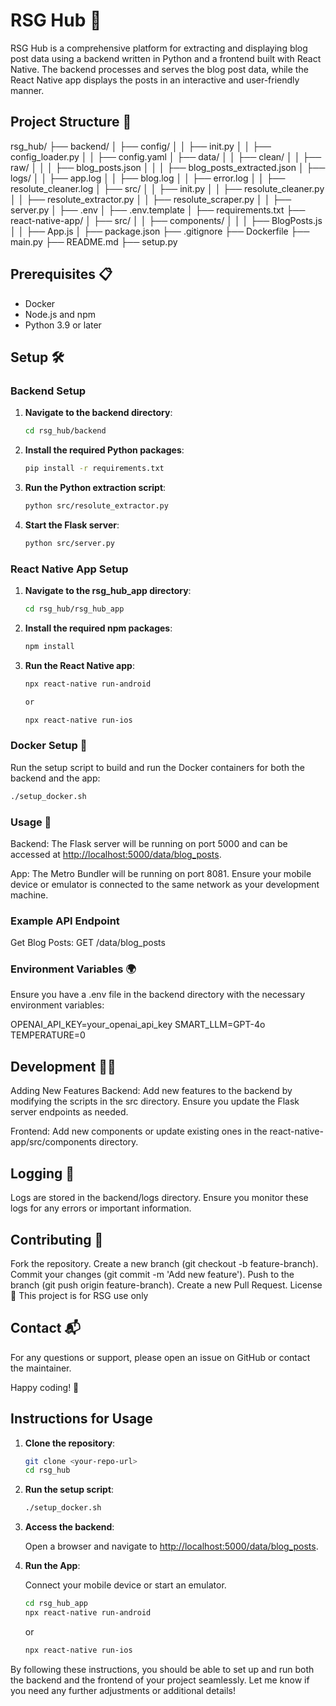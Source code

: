 # RSG Hub 🚀

RSG Hub is a comprehensive platform for extracting and displaying blog post data using a backend written in Python and a frontend built with React Native. The backend processes and serves the blog post data, while the React Native app displays the posts in an interactive and user-friendly manner.

## Project Structure 📁

rsg_hub/
├── backend/
│ ├── config/
│ │ ├── init.py
│ │ ├── config_loader.py
│ │ ├── config.yaml
│ ├── data/
│ │ ├── clean/
│ │ ├── raw/
│ │ │ ├── blog_posts.json
│ │ │ ├── blog_posts_extracted.json
│ ├── logs/
│ │ ├── app.log
│ │ ├── blog.log
│ │ ├── error.log
│ │ ├── resolute_cleaner.log
│ ├── src/
│ │ ├── init.py
│ │ ├── resolute_cleaner.py
│ │ ├── resolute_extractor.py
│ │ ├── resolute_scraper.py
│ │ ├── server.py
│ ├── .env
│ ├── .env.template
│ ├── requirements.txt
├── react-native-app/
│ ├── src/
│ │ ├── components/
│ │ │ ├── BlogPosts.js
│ │ ├── App.js
│ ├── package.json
├── .gitignore
├── Dockerfile
├── main.py
├── README.md
├── setup.py

## Prerequisites 📋

- Docker
- Node.js and npm
- Python 3.9 or later

## Setup 🛠️

### Backend Setup

1. **Navigate to the backend directory**:

   ```sh
   cd rsg_hub/backend
   ```

2. **Install the required Python packages**:

    ```sh
    pip install -r requirements.txt
    ```

3. **Run the Python extraction script**:

    ```sh
    python src/resolute_extractor.py
    ```

4. **Start the Flask server**:

    ```sh
    python src/server.py
    ```

### React Native App Setup

1. **Navigate to the rsg_hub_app directory**:

    ```sh
    cd rsg_hub/rsg_hub_app
    ```

2. **Install the required npm packages**:

    ```sh
    npm install
    ```

3. **Run the React Native app**:

    ```sh
    npx react-native run-android

    or

    npx react-native run-ios
    ```

### Docker Setup 🐳

Run the setup script to build and run the Docker containers for both the backend and the app:

```sh
./setup_docker.sh
```

### Usage 🚀

Backend: The Flask server will be running on port 5000 and can be accessed at <http://localhost:5000/data/blog_posts>.

App: The Metro Bundler will be running on port 8081. Ensure your mobile device or emulator is connected to the same network as your development machine.

### Example API Endpoint

Get Blog Posts: GET /data/blog_posts

### Environment Variables 🌍

Ensure you have a .env file in the backend directory with the necessary environment variables:

OPENAI_API_KEY=your_openai_api_key
SMART_LLM=GPT-4o
TEMPERATURE=0

## Development 🧑‍💻

Adding New Features
Backend: Add new features to the backend by modifying the scripts in the src directory. Ensure you update the Flask server endpoints as needed.

Frontend: Add new components or update existing ones in the react-native-app/src/components directory.

## Logging 📜

Logs are stored in the backend/logs directory. Ensure you monitor these logs for any errors or important information.

## Contributing 🤝

Fork the repository.
Create a new branch (git checkout -b feature-branch).
Commit your changes (git commit -m 'Add new feature').
Push to the branch (git push origin feature-branch).
Create a new Pull Request.
License 📄
This project is for RSG use only

## Contact 📬

For any questions or support, please open an issue on GitHub or contact the maintainer.

Happy coding! 🎉

## Instructions for Usage

1. **Clone the repository**:

   ```sh
   git clone <your-repo-url>
   cd rsg_hub
   ```

2. **Run the setup script**:

    ```sh
    ./setup_docker.sh
    ```

3. **Access the backend**:

    Open a browser and navigate to <http://localhost:5000/data/blog_posts>.

4. **Run the App**:

    Connect your mobile device or start an emulator.

    ```sh
    cd rsg_hub_app
    npx react-native run-android
    ```

    or

    ```sh
    npx react-native run-ios
    ```

By following these instructions, you should be able to set up and run both the backend and the frontend of your project seamlessly. Let me know if you need any further adjustments or additional details!

